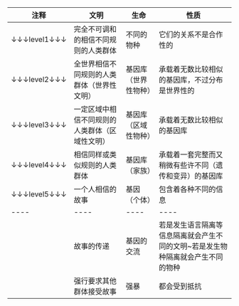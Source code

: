 |注释|文明|生命|性质|
|----|----|----|----|
|↓↓↓level1↓↓↓|完全不可调和的相信不同规则的人类群体|不同的物种|它们的关系不是合作性的|
|↓↓↓level2↓↓↓|全世界相信不同规则的人类群体（世界性文明）|基因库（世界性物种）|承载着无数比较相似的基因库，不过分布是世界性的|
|↓↓↓level3↓↓↓|一定区域中相信不同规则的人类群体（区域性文明）|基因库（区域性物种）|承载着无数比较相似的基因库|
|↓↓↓level4↓↓↓|相信同样或类似规则的人类群体|基因库（家族）|承载着一套完整而又稍微有些许不同（遗传和变异）的基因库|
|↓↓↓level5↓↓↓|一个人相信的故事|基因（个体）|包含着各种不同的信息|
|----|----|----|----|
||故事的传递|基因的交流|若是发生语言隔离等信息隔离就会产生不同的文明~若是发生物种隔离就会产生不同的物种|
||强行要求其他群体接受故事|强暴|都会受到抵抗|

